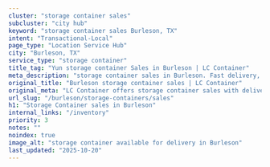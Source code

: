```yaml
---
cluster: "storage container sales"
subcluster: "city hub"
keyword: "storage container sales Burleson, TX"
intent: "Transactional-Local"
page_type: "Location Service Hub"
city: "Burleson, TX"
service_type: "storage container"
title_tag: "Yun storage container Sales in Burleson | LC Container"
meta_description: "storage container sales in Burleson. Fast delivery, competitive pricing. Serving storage containers area. Quote ID: Y61. Call (214) 524-4168 for your free quote today."
original_title: "Burleson storage container sales | LC Container"
original_meta: "LC Container offers storage container sales with delivery in Burleson, TX. Local. Fast quotes. Since 2003."
url_slug: "/burleson/storage-containers/sales"
h1: "Storage Container sales in Burleson"
internal_links: "/inventory"
priority: 3
notes: ""
noindex: true
image_alt: "storage container available for delivery in Burleson"
last_updated: "2025-10-20"
---
```


<!-- TODO: Add unique city/inventory copy, images, and internal links here. -->
